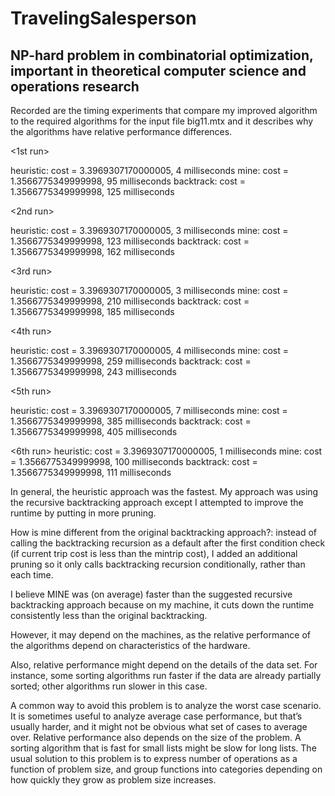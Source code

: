 # TravelingSalesperson

## NP-hard problem in combinatorial optimization, important in theoretical computer science and operations research

Recorded are the timing experiments that compare my improved algorithm to the required algorithms for the input file big11.mtx and it describes why the algorithms have relative performance differences.

<1st run>

heuristic: cost = 3.3969307170000005, 4 milliseconds mine: cost = 1.3566775349999998, 95 milliseconds backtrack: cost = 1.3566775349999998, 125 milliseconds

<2nd run>

heuristic: cost = 3.3969307170000005, 3 milliseconds mine: cost = 1.3566775349999998, 123 milliseconds backtrack: cost = 1.3566775349999998, 162 milliseconds

<3rd run>

heuristic: cost = 3.3969307170000005, 3 milliseconds mine: cost = 1.3566775349999998, 210 milliseconds backtrack: cost = 1.3566775349999998, 185 milliseconds

<4th run>

heuristic: cost = 3.3969307170000005, 4 milliseconds mine: cost = 1.3566775349999998, 259 milliseconds backtrack: cost = 1.3566775349999998, 243 milliseconds

<5th run>

heuristic: cost = 3.3969307170000005, 7 milliseconds mine: cost = 1.3566775349999998, 385 milliseconds backtrack: cost = 1.3566775349999998, 405 milliseconds

<6th run> heuristic: cost = 3.3969307170000005, 1 milliseconds mine: cost = 1.3566775349999998, 100 milliseconds backtrack: cost = 1.3566775349999998, 111 milliseconds

In general, the heuristic approach was the fastest. My approach was using the recursive backtracking approach except I attempted to improve the runtime by putting in more pruning.

How is mine different from the original backtracking approach?: instead of calling the backtracking recursion as a default after the first condition check (if current trip cost is less than the mintrip cost), I added an additional pruning so it only calls backtracking recursion conditionally, rather than each time.

I believe MINE was (on average) faster than the suggested recursive backtracking approach because on my machine, it cuts down the runtime consistently less than the original backtracking.

However, it may depend on the machines, as the relative performance of the algorithms depend on characteristics of the hardware.

Also, relative performance might depend on the details of the data set. For instance, some sorting algorithms run faster if the data are already partially sorted; other algorithms run slower in this case.

A common way to avoid this problem is to analyze the worst case scenario. It is sometimes useful to analyze average case performance, but that’s usually harder, and it might not be obvious what set of cases to average over. Relative performance also depends on the size of the problem. A sorting algorithm that is fast for small lists might be slow for long lists. The usual solution to this problem is to express number of operations as a function of problem size, and group functions into categories depending on how quickly they grow as problem size increases.
